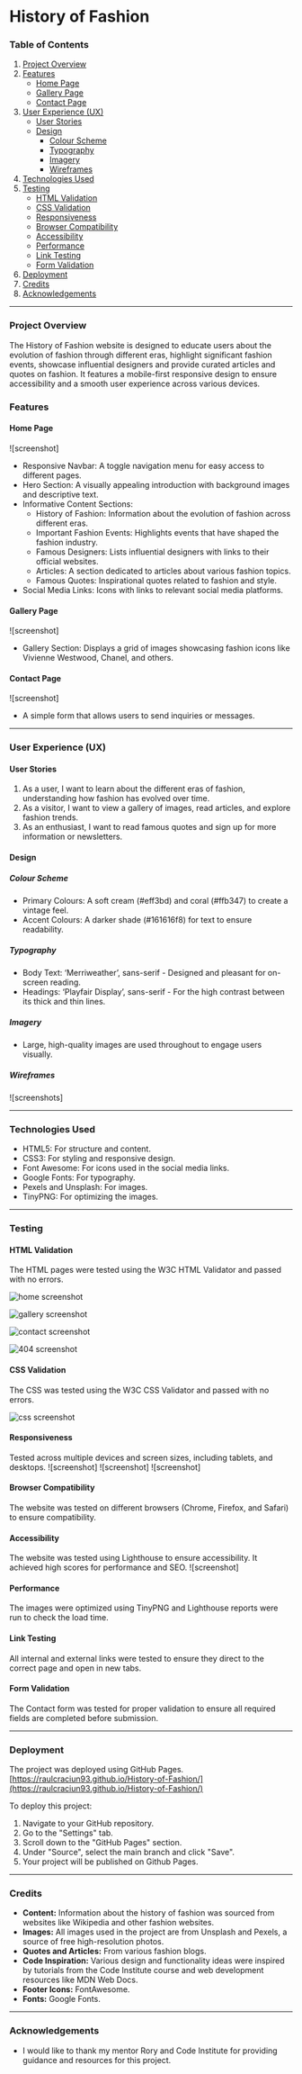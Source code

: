 # History of Fashion

### Table of Contents

1. [Project Overview](#project-overview)
2. [Features](#features)
   - [Home Page](#home-page)
   - [Gallery Page](#gallery-page)
   - [Contact Page](#contact-page)
3. [User Experience (UX)](#user-experience-ux)
   - [User Stories](#user-stories)
   - [Design](#design)
     - [Colour Scheme](#colour-scheme)
     - [Typography](#typography)
     - [Imagery](#imagery)
     - [Wireframes](#wireframes)
4. [Technologies Used](#technologies-used)
5. [Testing](#testing)
   - [HTML Validation](#html-validation)
   - [CSS Validation](#css-validation)
   - [Responsiveness](#responsiveness)
   - [Browser Compatibility](#browser-compatibility)
   - [Accessibility](#accessibility)
   - [Performance](#performance)
   - [Link Testing](#link-testing)
   - [Form Validation](#form-validation)
6. [Deployment](#deployment)
7. [Credits](#credits)
8. [Acknowledgements](#acknowledgements)

---

### Project Overview

The History of Fashion website is designed to educate users about the evolution of fashion through different eras, highlight significant fashion events, showcase influential designers and provide curated articles and quotes on fashion. It features a mobile-first responsive design to ensure accessibility and a smooth user experience across various devices.

### Features

#### Home Page
![screenshot]

- Responsive Navbar: A toggle navigation menu for easy access to different pages.
- Hero Section: A visually appealing introduction with background images and descriptive text.
- Informative Content Sections:
  - History of Fashion: Information about the evolution of fashion across different eras.
  - Important Fashion Events: Highlights events that have shaped the fashion industry.
  - Famous Designers: Lists influential designers with links to their official websites.
  - Articles: A section dedicated to articles about various fashion topics.
  - Famous Quotes: Inspirational quotes related to fashion and style.
- Social Media Links: Icons with links to relevant social media platforms.

#### Gallery Page
![screenshot]

- Gallery Section: Displays a grid of images showcasing fashion icons like Vivienne Westwood, Chanel, and others.

#### Contact Page
![screenshot]

- A simple form that allows users to send inquiries or messages.

---

### User Experience (UX)

#### User Stories

1. As a user, I want to learn about the different eras of fashion, understanding how fashion has evolved over time.
2. As a visitor, I want to view a gallery of images, read articles, and explore fashion trends.
3. As an enthusiast, I want to read famous quotes and sign up for more information or newsletters.

#### Design

##### Colour Scheme
- Primary Colours: A soft cream (#eff3bd) and coral (#ffb347) to create a vintage feel.
- Accent Colours: A darker shade (#161616f8) for text to ensure readability.

##### Typography
- Body Text: ‘Merriweather’, sans-serif - Designed and pleasant for on-screen reading.
- Headings: ‘Playfair Display’, sans-serif - For the high contrast between its thick and thin lines.

##### Imagery
- Large, high-quality images are used throughout to engage users visually.

##### Wireframes
![screenshots]

---

### Technologies Used

- HTML5: For structure and content.
- CSS3: For styling and responsive design.
- Font Awesome: For icons used in the social media links.
- Google Fonts: For typography.
- Pexels and Unsplash: For images.
- TinyPNG: For optimizing the images.

---

### Testing

#### HTML Validation
The HTML pages were tested using the W3C HTML Validator and passed with no errors.

![home screenshot](assets/readme-images/html-home-validation.png)

![gallery screenshot](assets/readme-images/html-gallery-validation.png)

![contact screenshot](assets/readme-images/html-contact-validation.png)

![404 screenshot](assets/readme-images/html-404-validation.png)

#### CSS Validation
The CSS was tested using the W3C CSS Validator and passed with no errors.

![css screenshot](assets/readme-images/css-style-validation.png)

#### Responsiveness
Tested across multiple devices and screen sizes, including tablets, and desktops.
![screenshot]
![screenshot]
![screenshot]

#### Browser Compatibility
The website was tested on different browsers (Chrome, Firefox, and Safari) to ensure compatibility.

#### Accessibility
The website was tested using Lighthouse to ensure accessibility. It achieved high scores for performance and SEO.
![screenshot]

#### Performance
The images were optimized using TinyPNG and Lighthouse reports were run to check the load time.

#### Link Testing
All internal and external links were tested to ensure they direct to the correct page and open in new tabs.

#### Form Validation
The Contact form was tested for proper validation to ensure all required fields are completed before submission.

---

### Deployment

The project was deployed using GitHub Pages. [https://raulcraciun93.github.io/History-of-Fashion/](https://raulcraciun93.github.io/History-of-Fashion/)

To deploy this project:
1. Navigate to your GitHub repository.
2. Go to the "Settings" tab.
3. Scroll down to the "GitHub Pages" section.
4. Under "Source", select the main branch and click "Save".
5. Your project will be published on Github Pages. 


---

### Credits

- **Content:** Information about the history of fashion was sourced from websites like Wikipedia and other fashion websites.
- **Images:** All images used in the project are from Unsplash and Pexels, a source of free high-resolution photos.
- **Quotes and Articles:** From various fashion blogs.
- **Code Inspiration:** Various design and functionality ideas were inspired by tutorials from the Code Institute course and web development resources like MDN Web Docs.
- **Footer Icons:** FontAwesome.
- **Fonts:** Google Fonts.

---

### Acknowledgements

- I would like to thank my mentor Rory and Code Institute for providing guidance and resources for this project.
